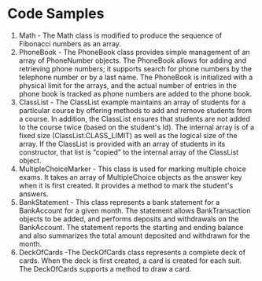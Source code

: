---
---
# Code Samples

1. Math - The Math class is modified to produce the sequence of Fibonacci numbers as an array.
2. PhoneBook - The PhoneBook class provides simple management of an array of PhoneNumber objects. The PhoneBook allows for adding and retrieving phone numbers; it supports search for phone numbers by the telephone number or by a last name. The PhoneBook is initialized with a physical limit for the arrays, and the actual number of entries in the phone book is tracked as phone numbers are added to the phone book.
3. ClassList - The ClassList example maintains an array of students for a particular course by offering methods to add and remove students from a course. In addition, the ClassList ensures that students are not added to the course twice (based on the student's Id). The internal array is of a fixed size (ClassList.CLASS_LIMIT) as well as the logical size of the array. If the ClassList is provided with an array of students in its constructor, that list is “copied” to the internal array of the ClassList object.
4. MultipleChoiceMarker - This class is used for marking multiple choice exams. It takes an array of MultipleChoice objects as the answer key when it is first created. It provides a method to mark the student's answers.
5. BankStatement - This class represents a bank statement for a BankAccount for a given month. The statement allows BankTransaction objects to be added, and performs deposits and withdrawals on the BankAccount. The statement reports the starting and ending balance and also summarizes the total amount deposited and withdrawn for the month. 
6. DeckOfCards -The DeckOfCards class represents a complete deck of cards. When the deck is first created, a card is created for each suit. The DeckOfCards supports a method to draw a card.
